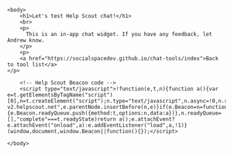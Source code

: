 <html>
    
    <body>
        <h1>Let's test Help Scout chat!</h1>
        <br>
        <p>
          This is an in-app chat widget. If you have any feedback, let Andrew know.
        </p>
        <p>
        <a href="https://socialspacedev.github.io/chat-tools/index">Back to tool list</a>
    </p>
        
        <!-- Help Scout Beacon code -->        
        <script type="text/javascript">!function(e,t,n){function a(){var e=t.getElementsByTagName("script")[0],n=t.createElement("script");n.type="text/javascript",n.async=!0,n.src="https://beacon-v2.helpscout.net",e.parentNode.insertBefore(n,e)}if(e.Beacon=n=function(t,n,a){e.Beacon.readyQueue.push({method:t,options:n,data:a})},n.readyQueue=[],"complete"===t.readyState)return a();e.attachEvent?e.attachEvent("onload",a):e.addEventListener("load",a,!1)}(window,document,window.Beacon||function(){});</script>
<script type="text/javascript">window.Beacon('init', '6bcb8ae7-40e2-4285-9bd3-bb1c2558ece9')</script>
    
    </body>
    
</html>
